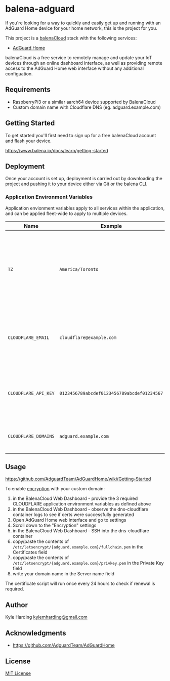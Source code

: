 # balena-adguard

If you're looking for a way to quickly and easily get up and running with an AdGuard Home device for your home network, this is the project for you.

This project is a [balenaCloud](https://www.balena.io/cloud) stack with the following services:

* [AdGuard Home](https://adguard.com/en/adguard-home/overview.html)

balenaCloud is a free service to remotely manage and update your IoT devices through an online dashboard interface, as well as providing remote access to the AdGuard Home web interface without any additional configuation.

## Requirements

* RaspberryPi3 or a similar aarch64 device supported by BalenaCloud
* Custom domain name with Cloudflare DNS (eg. adguard.example.com)

## Getting Started

To get started you'll first need to sign up for a free balenaCloud account and flash your device.

<https://www.balena.io/docs/learn/getting-started>

## Deployment

Once your account is set up, deployment is carried out by downloading the project and pushing it to your device either via Git or the balena CLI.

### Application Environment Variables

Application envionment variables apply to all services within the application, and can be applied fleet-wide to apply to multiple devices.

|Name|Example|Purpose|
|---|---|---|
|`TZ`|`America/Toronto`|To inform services of the [timezone](https://en.wikipedia.org/wiki/List_of_tz_database_time_zones) in your location, in order to set times and dates within the applications correctly|
|`CLOUDFLARE_EMAIL`|`cloudflare@example.com`|(optional) Cloudflare email address for Letsencrypt SSL certificate generation via [certbot](https://certbot-dns-cloudflare.readthedocs.io/en/stable/)|
|`CLOUDFLARE_API_KEY`|`0123456789abcdef0123456789abcdef01234567`|(optional) Cloudflare API key for Letsencrypt SSL certificate generation via [certbot](https://certbot-dns-cloudflare.readthedocs.io/en/stable/)|
|`CLOUDFLARE_DOMAINS`|`adguard.example.com`|(optional) Cloudflare domains to obtain SSL certificates|

## Usage

<https://github.com/AdguardTeam/AdGuardHome/wiki/Getting-Started>

To enable [encryption](https://github.com/AdguardTeam/AdGuardHome/wiki/Encryption) with your custom domain:

1. in the BalenaCloud Web Dashboard - provide the 3 required CLOUDFLARE application environment variables as defined above
2. in the BalenaCloud Web Dashboard - observe the dns-cloudflare container logs to see if certs were successfully generated
3. Open AdGuard Home web interface and go to settings
4. Scroll down to the "Encryption" settings
5. in the BalenaCloud Web Dashboard - SSH into the dns-cloudflare container
6. copy/paste the contents of `/etc/letsencrypt/{adguard.example.com}/fullchain.pem` in the Certificates field
7. copy/paste the contents of `/etc/letsencrypt/{adguard.example.com}/privkey.pem` in the Private Key field
8. write your domain name in the Server name field

The certificate script will run once every 24 hours to check if renewal is required.

## Author

Kyle Harding <kylemharding@gmail.com>

## Acknowledgments

* <https://github.com/AdguardTeam/AdGuardHome>

## License

[MIT License](./LICENSE)
